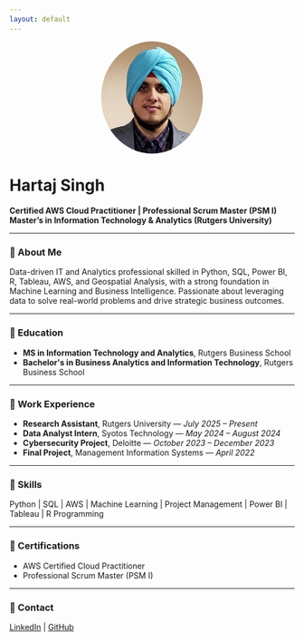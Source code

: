 ```yaml
---
layout: default
---
```


<img src="profilePictures_944009_IDPhoto.png" alt="Hartaj" width="180" style="border-radius: 50%; display: block; margin: 0 auto;" />

# Hartaj Singh
**Certified AWS Cloud Practitioner | Professional Scrum Master (PSM I)**  
**Master’s in Information Technology & Analytics (Rutgers University)**

---

### 🔹 About Me
Data-driven IT and Analytics professional skilled in Python, SQL, Power BI, R, Tableau, AWS, and Geospatial Analysis, with a strong foundation in Machine Learning and Business Intelligence. Passionate about leveraging data to solve real-world problems and drive strategic business outcomes.

---

### 🔹 Education
- **MS in Information Technology and Analytics**, Rutgers Business School  
- **Bachelor's in Business Analytics and Information Technology**, Rutgers Business School

---

### 🔹 Work Experience
- **Research Assistant**, Rutgers University — *July 2025 – Present*  
- **Data Analyst Intern**, Syotos Technology — *May 2024 – August 2024*  
- **Cybersecurity Project**, Deloitte — *October 2023 – December 2023*  
- **Final Project**, Management Information Systems — *April 2022*

---

### 🔹 Skills
Python | SQL | AWS | Machine Learning | Project Management | Power BI | Tableau | R Programming

---

### 🔹 Certifications
- AWS Certified Cloud Practitioner  
- Professional Scrum Master (PSM I)

---

### 🔹 Contact
[LinkedIn](https://www.linkedin.com/in/hartaj10/) | [GitHub](https://github.com/HartajOberoi/HartajOberoi.github.io)
